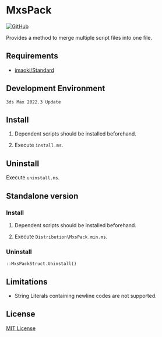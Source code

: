 # MxsPack

<!-- [![GitHub release (latest by date)](https://img.shields.io/github/v/release/imaoki/MxsPack)](https://github.com/imaoki/MxsPack/releases/latest) -->
[![GitHub](https://img.shields.io/github/license/imaoki/MxsPack)](https://github.com/imaoki/MxsPack/blob/main/LICENSE)

Provides a method to merge multiple script files into one file.
<!-- 複数のスクリプトファイルを1ファイルに統合するためのメソッドを提供する。 -->

## Requirements
<!-- 要件 -->

* [imaoki/Standard](https://github.com/imaoki/Standard)

## Development Environment
<!-- 開発環境 -->

`3ds Max 2022.3 Update`

## Install
<!-- インストールする -->

01. Dependent scripts should be installed beforehand.
    <!-- 依存スクリプトは予めインストールしておく。 -->

02. Execute `install.ms`.
    <!-- `install.ms`を実行する。 -->

## Uninstall
<!-- アンインストールする -->

Execute `uninstall.ms`.
<!-- `uninstall.ms`を実行する。 -->

## Standalone version
<!-- スタンドアローン版 -->

### Install
<!-- インストールする -->

01. Dependent scripts should be installed beforehand.
    <!-- 依存スクリプトは予めインストールしておく。 -->

02. Execute `Distribution\MxsPack.min.ms`.
    <!-- `Distribution\MxsPack.min.ms`を実行する。 -->

### Uninstall
<!-- アンインストールする -->

```maxscript
::MxsPackStruct.Uninstall()
```

## Limitations
<!-- 制限 -->

* String Literals containing newline codes are not supported.
  <!-- 改行コードを含んだ文字列リテラルには非対応。 -->

## License
<!-- ライセンス -->

[MIT License](https://github.com/imaoki/MxsPack/blob/main/LICENSE)
